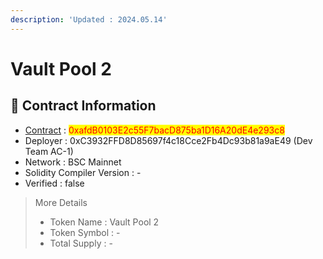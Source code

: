 ```yaml
---
description: 'Updated : 2024.05.14'
---
```


# Vault Pool 2

## 📌  Contract Information <a href="#stg-contract-information" id="stg-contract-information"></a>

* [Contract](https://bscscan.com/address/0xafdB0103E2c55F7bacD875ba1D16A20dE4e293c8) : <mark style="color:red;">0xafdB0103E2c55F7bacD875ba1D16A20dE4e293c8</mark>
* Deployer : 0xC3932FFD8D85697f4c18Cce2Fb4Dc93b81a9aE49 (Dev Team AC-1)
* Network : BSC Mainnet
* Solidity Compiler Version : -
* Verified : false

> More Details
>
> * Token Name : Vault Pool 2
> * Token Symbol : -
> * Total Supply : -
